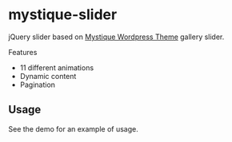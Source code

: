 # mystique-slider

jQuery slider based on [Mystique Wordpress Theme](http://digitalnature.eu/themes/mystique/) gallery slider.

Features

- 11 different animations
- Dynamic content
- Pagination

## Usage ##

See the demo for an example of usage.